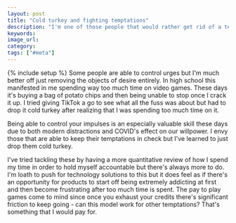 ```yaml
---
layout: post
title: "Cold turkey and fighting temptations"
description: "I'm one of those people that would rather get rid of a temptation entirely than try to control my urges. Products need to have the same design principles."
keywords: 
image_url: 
category: 
tags: ["#meta"]
---
```

{% include setup %}
Some people are able to control urges but I'm much better off just removing the objects of desire entirely. In high school this manifested in me spending way too much time on video games. These days it's buying a bag of potato chips and then being unable to stop once I crack it up. I tried giving TikTok a go to see what all the fuss was about but had to drop it cold turkey after realizing that I was spending too much time on it.

Being able to control your impulses is an especially valuable skill these days due to both modern distractions and COVID's effect on our willpower. I envy those that are able to keep their temptations in check but I've learned to just drop them cold turkey.

I've tried tackling these by having a more quantitative review of how I spend my time in order to hold myself accountable but there's always more to do. I'm loath to push for technology solutions to this but it does feel as if there's an opportunity for products to start off being extremely addicting at first and then become frustrating after too much time is spent. The pay to play games come to mind since once you exhaust your credits there's significant friction to keep going - can this model work for other temptations? That's something that I would pay for.
